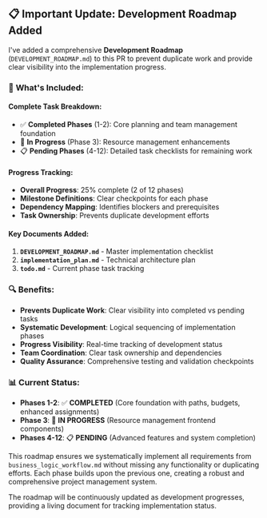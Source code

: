 ## 📋 **Important Update: Development Roadmap Added**

I've added a comprehensive **Development Roadmap** (`DEVELOPMENT_ROADMAP.md`) to this PR to prevent duplicate work and provide clear visibility into the implementation progress.

### 🎯 **What's Included:**

#### **Complete Task Breakdown:**
- ✅ **Completed Phases** (1-2): Core planning and team management foundation
- 🔄 **In Progress** (Phase 3): Resource management enhancements  
- 📋 **Pending Phases** (4-12): Detailed task checklists for remaining work

#### **Progress Tracking:**
- **Overall Progress**: 25% complete (2 of 12 phases)
- **Milestone Definitions**: Clear checkpoints for each phase
- **Dependency Mapping**: Identifies blockers and prerequisites
- **Task Ownership**: Prevents duplicate development efforts

#### **Key Documents Added:**
1. **`DEVELOPMENT_ROADMAP.md`** - Master implementation checklist
2. **`implementation_plan.md`** - Technical architecture plan  
3. **`todo.md`** - Current phase task tracking

### 🔍 **Benefits:**
- **Prevents Duplicate Work**: Clear visibility into completed vs pending tasks
- **Systematic Development**: Logical sequencing of implementation phases
- **Progress Visibility**: Real-time tracking of development status
- **Team Coordination**: Clear task ownership and dependencies
- **Quality Assurance**: Comprehensive testing and validation checkpoints

### 📊 **Current Status:**
- **Phases 1-2**: ✅ **COMPLETED** (Core foundation with paths, budgets, enhanced assignments)
- **Phase 3**: 🔄 **IN PROGRESS** (Resource management frontend components)
- **Phases 4-12**: 📋 **PENDING** (Advanced features and system completion)

This roadmap ensures we systematically implement all requirements from `business_logic_workflow.md` without missing any functionality or duplicating efforts. Each phase builds upon the previous one, creating a robust and comprehensive project management system.

The roadmap will be continuously updated as development progresses, providing a living document for tracking implementation status.

